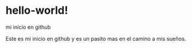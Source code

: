 # hello-world!
mi inicio en github

Este es mi inicio en github y es un pasito mas en el camino a mis sueños.
